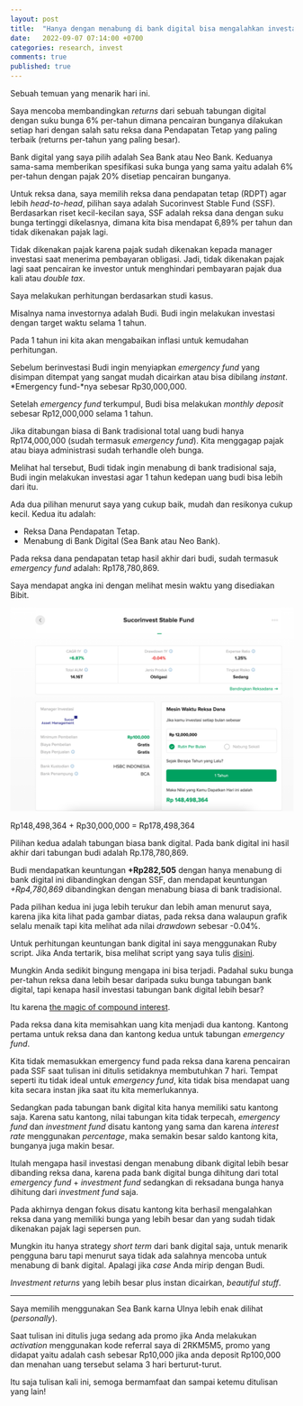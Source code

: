 ```yaml
---
layout: post
title:  "Hanya dengan menabung di bank digital bisa mengalahkan investasi dari reksa dana pendapatan tetap yang terbaik"
date:   2022-09-07 07:14:00 +0700
categories: research, invest
comments: true
published: true
---
```

Sebuah temuan yang menarik hari ini. 

Saya mencoba membandingkan *returns* dari sebuah tabungan digital dengan suku bunga 6% per-tahun dimana pencairan bunganya dilakukan setiap hari dengan salah satu reksa dana Pendapatan Tetap yang paling terbaik (returns per-tahun yang paling besar). 

Bank digital yang saya pilih adalah Sea Bank atau Neo Bank. Keduanya sama-sama memberikan spesifikasi suka bunga yang sama yaitu adalah 6% per-tahun dengan pajak 20% disetiap pencairan bunganya.

Untuk reksa dana, saya memilih reksa dana pendapatan tetap (RDPT) agar lebih *head-to-head*, pilihan saya adalah Sucorinvest Stable Fund (SSF). Berdasarkan riset kecil-kecilan saya, SSF adalah reksa dana dengan suku bunga tertinggi dikelasnya, dimana kita bisa mendapat 6,89% per tahun dan tidak dikenakan pajak lagi. 

Tidak dikenakan pajak karena pajak sudah dikenakan kepada manager investasi saat menerima pembayaran obligasi. Jadi, tidak dikenakan pajak lagi saat pencairan ke investor untuk menghindari pembayaran pajak dua kali atau *double tax*.

Saya melakukan perhitungan berdasarkan studi kasus. 

Misalnya nama investornya adalah Budi. Budi ingin melakukan investasi dengan target waktu selama 1 tahun. 

Pada 1 tahun ini kita akan mengabaikan inflasi untuk kemudahan perhitungan. 

Sebelum berinvestasi Budi ingin menyiapkan *emergency fund* yang disimpan ditempat yang sangat mudah dicairkan atau bisa dibilang *instant*. *Emergency fund-*nya sebesar Rp30,000,000.

Setelah *emergency fund* terkumpul, Budi bisa melakukan *monthly deposit* sebesar Rp12,000,000 selama 1 tahun. 

Jika ditabungan biasa di Bank tradisional total uang budi hanya Rp174,000,000 (sudah termasuk *emergency fund*). Kita menggagap pajak atau biaya administrasi sudah terhandle oleh bunga.

Melihat hal tersebut, Budi tidak ingin menabung di bank tradisional saja, Budi ingin melakukan investasi agar 1 tahun kedepan uang budi bisa lebih dari itu.

Ada dua pilihan menurut saya yang cukup baik, mudah dan resikonya cukup kecil. Kedua itu adalah:

- Reksa Dana Pendapatan Tetap.
- Menabung di Bank Digital (Sea Bank atau Neo Bank).

Pada reksa dana pendapatan tetap hasil akhir dari budi, sudah termasuk *emergency fund* adalah: Rp178,780,869. 

Saya mendapat angka ini dengan melihat mesin waktu yang disediakan Bibit. 

![Sukor](/assets/sukor.png)

Rp148,498,364 + Rp30,000,000 = Rp178,498,364

Pilihan kedua adalah tabungan biasa bank digital. Pada bank digital ini hasil akhir dari tabungan budi adalah Rp.178,780,869. 

Budi mendapatkan keuntungan **+Rp282,505** dengan hanya menabung di bank digital ini dibandingkan dengan SSF, dan mendapat keuntungan *+Rp4,780,869* dibandingkan dengan menabung biasa di bank tradisional.

Pada pilihan kedua ini juga lebih terukur dan lebih aman menurut saya, karena jika kita lihat pada gambar diatas, pada reksa dana walaupun grafik selalu menaik tapi kita melihat ada nilai *drawdown* sebesar -0.04%.

Untuk perhitungan keuntungan bank digital ini saya menggunakan Ruby script. Jika Anda tertarik, bisa melihat script yang saya tulis [disini](https://gist.github.com/philiplambok/be43cfa303884d120d455d84bcc621ca).

Mungkin Anda sedikit bingung mengapa ini bisa terjadi. Padahal suku bunga per-tahun reksa dana lebih besar daripada suku bunga tabungan bank digital, tapi kenapa hasil investasi tabungan bank digital lebih besar?

Itu karena [the magic of compound interest](https://www.google.com/search?q=the+magic+of+compound+interest&oq=the+magic+of+compound+interest&aqs=chrome..69i57.235j0j7&sourceid=chrome&ie=UTF-8). 

Pada reksa dana kita memisahkan uang kita menjadi dua kantong. Kantong pertama untuk reksa dana dan kantong kedua untuk tabungan *emergency fund*.

Kita tidak memasukkan emergency fund pada reksa dana karena pencairan pada SSF saat tulisan ini ditulis setidaknya membutuhkan 7 hari. Tempat seperti itu tidak ideal untuk *emergency fund*, kita tidak bisa mendapat uang kita secara instan jika saat itu kita memerlukannya.

Sedangkan pada tabungan bank digital kita hanya memiliki satu kantong saja. Karena satu kantong, nilai tabungan kita tidak terpecah, *emergency fund* dan *investment fund* disatu kantong yang sama dan karena *interest rate* menggunakan *percentage*, maka semakin besar saldo kantong kita, bunganya juga makin besar. 

Itulah mengapa hasil investasi dengan menabung dibank digital lebih besar dibanding reksa dana, karena pada bank digital bunga dihitung dari total *emergency fund* + *investment fund* sedangkan di reksadana bunga hanya dihitung dari *investment fund* saja.

Pada akhirnya dengan fokus disatu kantong kita berhasil mengalahkan reksa dana yang memiliki bunga yang lebih besar dan yang sudah tidak dikenakan pajak lagi sepersen pun.

Mungkin itu hanya strategy *short term* dari bank digital saja, untuk menarik pengguna baru tapi menurut saya tidak ada salahnya mencoba untuk menabung di bank digital. Apalagi jika *case* Anda mirip dengan Budi.

*Investment returns* yang lebih besar plus instan dicairkan, *beautiful stuff*.

---

Saya memilih menggunakan Sea Bank karna UInya lebih enak dilihat (*personally*). 

Saat tulisan ini ditulis juga sedang ada promo jika Anda melakukan *activation* menggunakan kode referral saya di 2RKM5M5, promo yang didapat yaitu adalah cash sebesar Rp10,000 jika anda deposit Rp100,000 dan menahan uang tersebut selama 3 hari berturut-turut.

Itu saja tulisan kali ini, semoga bermamfaat dan sampai ketemu ditulisan yang lain!